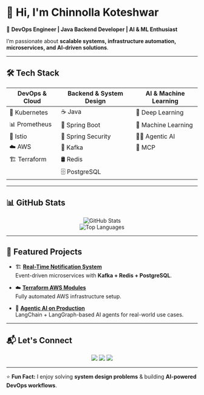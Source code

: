 # 👋 Hi, I'm Chinnolla Koteshwar  

🚀 **DevOps Engineer | Java Backend Developer | AI & ML Enthusiast**  

I’m passionate about **scalable systems, infrastructure automation, microservices, and AI-driven solutions**.  

---

## 🛠️ Tech Stack  

| **DevOps & Cloud** | **Backend & System Design** | **AI & Machine Learning** |
|--------------------|---------------------------|--------------------------|
| 🐳 Kubernetes | ☕ Java | 🧠 Deep Learning |
| 📊 Prometheus | 🌱 Spring Boot | 🤖 Machine Learning |
| 🌉 Istio | 🔐 Spring Security | 🧑‍🚀 Agentic AI |
| ☁️ AWS | 📡 Kafka | 🧩 MCP |
| 🏗️ Terraform | 🛢️ Redis |  |
|  | 🗄️ PostgreSQL |  |

---

## 📊 GitHub Stats  

<div align="center">

![GitHub Stats](https://github-readme-stats.vercel.app/api?username=KoteshwarChinnolla&show_icons=true&theme=tokyonight&hide_border=true)  
![Top Languages](https://github-readme-stats.vercel.app/api/top-langs/?username=KoteshwarChinnolla&layout=compact&theme=tokyonight&hide_border=true)

</div>

---

## 📂 Featured Projects  

- 🏗️ **[Real-Time Notification System](https://github.com/KoteshwarChinnolla/RealTime_Notification_system.git)**  
  Event-driven microservices with **Kafka + Redis + PostgreSQL**.

- ☁️ **[Terraform AWS Modules](https://github.com/KoteshwarChinnolla/terraform-modules)**  
  Fully automated AWS infrastructure setup.

- 🤖 **[Agentic AI on Production](https://github.com/KoteshwarChinnolla/AgenticAi_on_production)**  
  LangChain + LangGraph-based AI agents for real-world use cases.

---

## 📬 Let's Connect  

<p align="center">
<a href="https://in.linkedin.com/in/koteshwar-chinnolla-2065b4253"><img src="https://img.shields.io/badge/LinkedIn-0077B5?style=for-the-badge&logo=linkedin&logoColor=white"/></a>
<a href="mailto:chinnollakoteshwar@gmail.com"><img src="https://img.shields.io/badge/Email-D14836?style=for-the-badge&logo=gmail&logoColor=white"/></a>
<a href="https://x.com/Iam_Koteshwar"><img src="https://img.shields.io/badge/Twitter-1DA1F2?style=for-the-badge&logo=twitter&logoColor=white"/></a>
</p>

---

⭐ **Fun Fact:** I enjoy solving **system design problems** & building **AI-powered DevOps workflows**.

